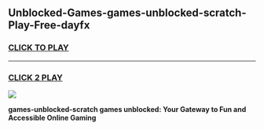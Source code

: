 
## Unblocked-Games-games-unblocked-scratch-Play-Free-dayfx
<h3>
<a href="https://premium76.site?title=games-unblocked-scratch&ref=18A1">CLICK TO PLAY</a></h3>
<hr>

<h3>
<a href="https://premium76.site?title=games-unblocked-scratch&ref=18A1">CLICK 2 PLAY</a>
  
</h3>

<a href="https://premium76.site?title=games-unblocked-scratch&ref=18A1"><img src="https://clearcache.store/games.png"></a>


**games-unblocked-scratch games unblocked: Your Gateway to Fun and Accessible Online Gaming**
